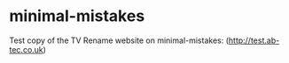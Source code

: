 # minimal-mistakes
Test copy of the TV Rename website on minimal-mistakes: (http://test.ab-tec.co.uk)
